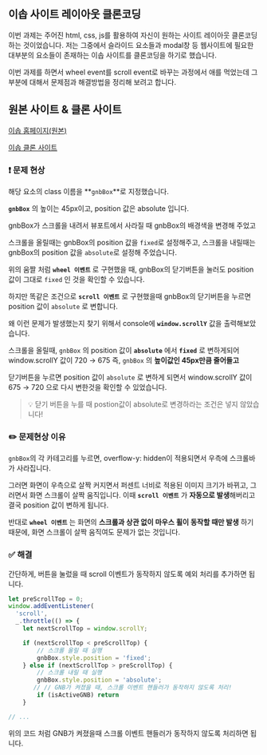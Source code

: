 ## 이솝 사이트 레이아웃 클론코딩

이번 과제는 주어진 html, css, js를 활용하여 자신이 원하는 사이트 레이아웃 클론코딩하는 것이었습니다.
저는 그중에서 슬라이드 요소들과 modal창 등 웹사이트에 필요한 대부분의 요소들이 존재하는 이솝 사이트를 클론코딩을 하기로 했습니다.

이번 과제를 하면서 wheel event를 scroll event로 바꾸는 과정에서 애를 먹었는데 그 부분에 대해서 문제점과 해결방법을 정리해 보려고 합니다.

## 원본 사이트 & 클론 사이트

[이솝 홈페이지(원본)](https://www.aesop.com/kr/?gclid=Cj0KCQjwwfiaBhC7ARIsAGvcPe6XwyDJ7XKkcsDGNM3a0Vkzv5ektQNtCDlCjHVYZHnww__PTnuH5VkaAri-EALw_wcB)

[이솝 클론 사이트](https://aesop-clone-site.netlify.app/)

### ❗️ 문제 현상

해당 요소의 class 이름을 **`gnbBox`**로 지정했습니다.

**`gnbBox`** 의 높이는 45px이고, position 값은 absolute 입니다.

gnbBox가 스크롤을 내려서 뷰포트에서 사라질 때 gnbBox의 배경색을 변경해 주었고

스크롤을 올릴때는 gnbBox의 position 값을 `fixed`로 설정해주고,
스크롤을 내릴때는 gnbBox의 position 값을 `absolute`로 설정해 주었습니다.

위의 움짤 처럼 **`wheel 이벤트`** 로 구현했을 때, gnbBox의 닫기버튼을 눌러도 position 값이 그대로 `fixed` 인 것을 확인할 수 있습니다.

하지만 똑같은 조건으로 **`scroll 이벤트`** 로 구현했을때 gnbBox의 닫기버튼을 누르면 position 값이 `absolute` 로 변합니다.

왜 이런 문제가 발생했는지 찾기 위해서 console에 **`window.scrollY`** 값을 출력해보았습니다.

스크롤을 올릴때, `gnbBox` 의 position 값이 **`absolute`** 에서 **`fixed`** 로 변하게되어 window.scrollY 값이 720 → 675 즉, `gnbBox` 의 **높이값인 45px만큼 줄어들고**

닫기버튼을 누르면 position 값이 `absolute` 로 변하게 되면서 window.scrollY 값이 675 → 720 으로 다시 변한것을 확인할 수 있었습니다.

> 💡 닫기 버튼을 누를 때 postion값이 absolute로 변경하라는 조건은 넣지 않았습니다!

### ✏️ 문제현상 이유

`gnbBox`의 각 카테고리를 누르면, overflow-y: hidden이 적용되면서 우측에 스크롤바가 사라집니다.

그러면 화면이 우측으로 살짝 커지면서 퍼센트 너비로 적용된 이미지 크기가 바뀌고, 그러면서 화면 스크롤이 살짝 움직입니다.
이때 **`scroll 이벤트`** 가 **자동으로 발생**해버리고 결국 position 값이 변하게 됩니다.

반대로 **`wheel 이벤트`** 는 화면의 **스크롤과 상관 없이 마우스 휠이 동작할 때만 발생** 하기 때문에, 화면 스크롤이 살짝 움직여도 문제가 없는 것입니다.

### ✅ 해결

간단하게, 버튼을 눌렀을 때 scroll 이벤트가 동작하지 않도록 예외 처리를 추가하면 됩니다.

```js
let preScrollTop = 0;
window.addEventListener(
  'scroll',
  _.throttle(() => {
    let nextScrollTop = window.scrollY;

    if (nextScrollTop < preScrollTop) {
    	// 스크롤 올릴 때 실행
      	gnbBox.style.position = 'fixed';
    } else if (nextScrollTop > preScrollTop) {
      	// 스크롤 내릴 때 실행
      	gnbBox.style.position = 'absolute';
       // // GNB가 켜졌을 때, 스크롤 이벤트 핸들러가 동작하지 않도록 처리!
    	if (isActiveGNB) return
    }

// ...
```

위의 코드 처럼 GNB가 켜졌을때 스크롤 이벤트 핸들러가 동작하지 않도록 처리하면 됩니다.
